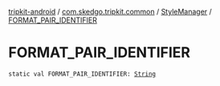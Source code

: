 [tripkit-android](../../index.md) / [com.skedgo.tripkit.common](../index.md) / [StyleManager](index.md) / [FORMAT_PAIR_IDENTIFIER](./-f-o-r-m-a-t_-p-a-i-r_-i-d-e-n-t-i-f-i-e-r.md)

# FORMAT_PAIR_IDENTIFIER

`static val FORMAT_PAIR_IDENTIFIER: `[`String`](https://kotlinlang.org/api/latest/jvm/stdlib/kotlin/-string/index.html)